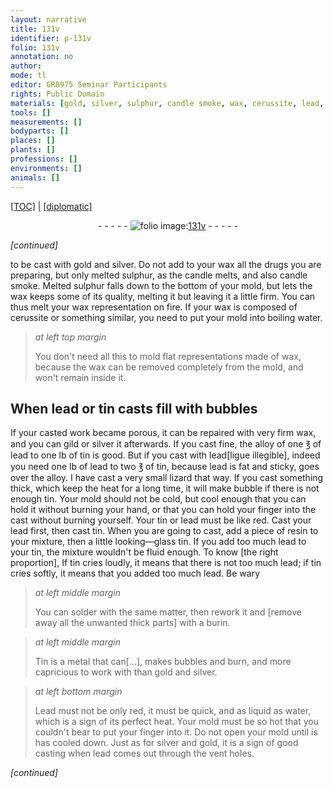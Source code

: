 ```yaml
---
layout: narrative
title: 131v
identifier: p-131v
folio: 131v
annotation: no
author:
mode: tl
editor: GR8975 Seminar Participants
rights: Public Domain
materials: [gold, silver, sulphur, candle smoke, wax, cerussite, lead, tin, resin, looking-glass tin, Tin, Lead]
tools: []
measurements: []
bodyparts: []
places: []
plants: []
professions: []
environments: []
animals: []
---
```


<p><a href="{{ site.baseurl }}/translation/">[TOC]</a> | <a href="{{ site.baseurl }}/_texts/p-131v_tc.md/">[diplomatic]</a></p><div class="folio" align="center">- - - - - <a href="http://gallica.bnf.fr/ark:/12148/btv1b10500001g/f268.item.r=" target="_blank"><img src="https://cu-mkp.github.io/2017-workshop-edition/assets/photo-icon.png" alt="folio image: " style="display:inline-block; margin-bottom:-3px;"/>131v</a> - - - - - </div>  
 
*[continued]*
  
to be cast with <span class="m">gold</span> and <span class="m">silver</span>. Do not add to your wax all the drugs you are preparing, but only melted <span class="m">sulphur</span>, as the candle melts, and also <span class="m">candle smoke</span>. Melted <span class="m">sulphur</span> falls down to the bottom of your mold, but lets the <span class="m">wax</span> keeps some of its quality, melting it but leaving it a little firm. You can thus melt your <span class="m">wax</span> representation on fire. If your wax is composed of <span class="m">cerussite</span> or something similar, you need to put your mold into boiling water.
 
> *at left top margin*
> 
> 
>   You don't need all this to mold flat representations made of <span class="m">wax</span>, because the <span class="m">wax</span> can be removed completely from the mold, and won't remain inside it.
 
 
  

## When <span class="m">lead</span> or <span class="m">tin</span> casts fill with bubbles

 
 If your casted work became porous, it can be repaired with very firm wax, and you can gild or silver it afterwards. If you cast fine, the alloy of one ℥ of <span class="m">lead</span> to one lb of tin is good. But if you cast with <span class="m">lead</span><span class="add"><span class="del">[ligue illegible]</span></span>, indeed you need one lb of <span class="m">lead</span> to two ℥ of tin, because lead is fat and sticky, goes over the alloy. I have cast a very small lizard that way. If you cast something thick, which keep the heat for a long time, it will make bubble if there is not enough <span class="m">tin</span>. Your mold should not be cold, but cool enough that you can hold it without burning your hand, or that you can hold your finger into the cast without burning yourself. Your <span class="m">tin</span> or <span class="m">lead</span> must be like red. Cast your lead first, then cast tin. When you are going to cast, add a piece of <span class="m">resin</span> to your mixture, then a little <span class="m">looking—glass tin</span>. If you add too much <span class="m">lead</span> to your <span class="m">tin</span>, the mixture wouldn't be fluid enough. To know [the right proportion], If <span class="m">tin</span> cries loudly, it means that there is not too much <span class="m">lead</span>; if <span class="m">tin</span> cries softly, it means that you added too much <span class="m">lead</span>. Be wary
 
> *at left middle margin*
> 
> 
>   You can solder with the same matter, then rework it and [remove away all the unwanted thick parts] with a burin.
 
> *at left middle margin*
> 
> 
>   <span class="m">Tin</span> is a metal that can[…], makes bubbles and burn, and more capricious to work with than <span class="m">gold</span> and <span class="m">silver</span>.
 
> *at left bottom margin*
> 
> 
>   <span class="m">Lead</span> must not be only red, it must be quick, and as liquid as water, which is a sign of its perfect heat. Your mold must be so hot that you couldn't bear to put your finger into it. Do not open your mold until is has cooled down. Just as for <span class="m">silver</span> and <span class="m">gold</span>, it is a sign of good casting when <span class="m">lead</span> comes out through the vent holes.
 
*[continued]*
 

